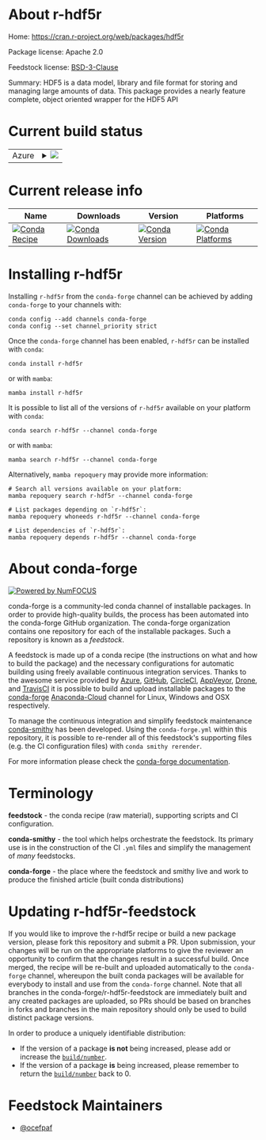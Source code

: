About r-hdf5r
=============

Home: https://cran.r-project.org/web/packages/hdf5r

Package license: Apache 2.0

Feedstock license: [BSD-3-Clause](https://github.com/conda-forge/r-hdf5r-feedstock/blob/main/LICENSE.txt)

Summary: HDF5 is a data model, library and file format for storing  and managing large amounts of data. This package provides a nearly feature complete, object oriented  wrapper for the HDF5 API

Current build status
====================


<table>
    
  <tr>
    <td>Azure</td>
    <td>
      <details>
        <summary>
          <a href="https://dev.azure.com/conda-forge/feedstock-builds/_build/latest?definitionId=3413&branchName=main">
            <img src="https://dev.azure.com/conda-forge/feedstock-builds/_apis/build/status/r-hdf5r-feedstock?branchName=main">
          </a>
        </summary>
        <table>
          <thead><tr><th>Variant</th><th>Status</th></tr></thead>
          <tbody><tr>
              <td>linux_64</td>
              <td>
                <a href="https://dev.azure.com/conda-forge/feedstock-builds/_build/latest?definitionId=3413&branchName=main">
                  <img src="https://dev.azure.com/conda-forge/feedstock-builds/_apis/build/status/r-hdf5r-feedstock?branchName=main&jobName=linux&configuration=linux_64_" alt="variant">
                </a>
              </td>
            </tr><tr>
              <td>osx_64</td>
              <td>
                <a href="https://dev.azure.com/conda-forge/feedstock-builds/_build/latest?definitionId=3413&branchName=main">
                  <img src="https://dev.azure.com/conda-forge/feedstock-builds/_apis/build/status/r-hdf5r-feedstock?branchName=main&jobName=osx&configuration=osx_64_" alt="variant">
                </a>
              </td>
            </tr>
          </tbody>
        </table>
      </details>
    </td>
  </tr>
</table>

Current release info
====================

| Name | Downloads | Version | Platforms |
| --- | --- | --- | --- |
| [![Conda Recipe](https://img.shields.io/badge/recipe-r--hdf5r-green.svg)](https://anaconda.org/conda-forge/r-hdf5r) | [![Conda Downloads](https://img.shields.io/conda/dn/conda-forge/r-hdf5r.svg)](https://anaconda.org/conda-forge/r-hdf5r) | [![Conda Version](https://img.shields.io/conda/vn/conda-forge/r-hdf5r.svg)](https://anaconda.org/conda-forge/r-hdf5r) | [![Conda Platforms](https://img.shields.io/conda/pn/conda-forge/r-hdf5r.svg)](https://anaconda.org/conda-forge/r-hdf5r) |

Installing r-hdf5r
==================

Installing `r-hdf5r` from the `conda-forge` channel can be achieved by adding `conda-forge` to your channels with:

```
conda config --add channels conda-forge
conda config --set channel_priority strict
```

Once the `conda-forge` channel has been enabled, `r-hdf5r` can be installed with `conda`:

```
conda install r-hdf5r
```

or with `mamba`:

```
mamba install r-hdf5r
```

It is possible to list all of the versions of `r-hdf5r` available on your platform with `conda`:

```
conda search r-hdf5r --channel conda-forge
```

or with `mamba`:

```
mamba search r-hdf5r --channel conda-forge
```

Alternatively, `mamba repoquery` may provide more information:

```
# Search all versions available on your platform:
mamba repoquery search r-hdf5r --channel conda-forge

# List packages depending on `r-hdf5r`:
mamba repoquery whoneeds r-hdf5r --channel conda-forge

# List dependencies of `r-hdf5r`:
mamba repoquery depends r-hdf5r --channel conda-forge
```


About conda-forge
=================

[![Powered by
NumFOCUS](https://img.shields.io/badge/powered%20by-NumFOCUS-orange.svg?style=flat&colorA=E1523D&colorB=007D8A)](https://numfocus.org)

conda-forge is a community-led conda channel of installable packages.
In order to provide high-quality builds, the process has been automated into the
conda-forge GitHub organization. The conda-forge organization contains one repository
for each of the installable packages. Such a repository is known as a *feedstock*.

A feedstock is made up of a conda recipe (the instructions on what and how to build
the package) and the necessary configurations for automatic building using freely
available continuous integration services. Thanks to the awesome service provided by
[Azure](https://azure.microsoft.com/en-us/services/devops/), [GitHub](https://github.com/),
[CircleCI](https://circleci.com/), [AppVeyor](https://www.appveyor.com/),
[Drone](https://cloud.drone.io/welcome), and [TravisCI](https://travis-ci.com/)
it is possible to build and upload installable packages to the
[conda-forge](https://anaconda.org/conda-forge) [Anaconda-Cloud](https://anaconda.org/)
channel for Linux, Windows and OSX respectively.

To manage the continuous integration and simplify feedstock maintenance
[conda-smithy](https://github.com/conda-forge/conda-smithy) has been developed.
Using the ``conda-forge.yml`` within this repository, it is possible to re-render all of
this feedstock's supporting files (e.g. the CI configuration files) with ``conda smithy rerender``.

For more information please check the [conda-forge documentation](https://conda-forge.org/docs/).

Terminology
===========

**feedstock** - the conda recipe (raw material), supporting scripts and CI configuration.

**conda-smithy** - the tool which helps orchestrate the feedstock.
                   Its primary use is in the construction of the CI ``.yml`` files
                   and simplify the management of *many* feedstocks.

**conda-forge** - the place where the feedstock and smithy live and work to
                  produce the finished article (built conda distributions)


Updating r-hdf5r-feedstock
==========================

If you would like to improve the r-hdf5r recipe or build a new
package version, please fork this repository and submit a PR. Upon submission,
your changes will be run on the appropriate platforms to give the reviewer an
opportunity to confirm that the changes result in a successful build. Once
merged, the recipe will be re-built and uploaded automatically to the
`conda-forge` channel, whereupon the built conda packages will be available for
everybody to install and use from the `conda-forge` channel.
Note that all branches in the conda-forge/r-hdf5r-feedstock are
immediately built and any created packages are uploaded, so PRs should be based
on branches in forks and branches in the main repository should only be used to
build distinct package versions.

In order to produce a uniquely identifiable distribution:
 * If the version of a package **is not** being increased, please add or increase
   the [``build/number``](https://docs.conda.io/projects/conda-build/en/latest/resources/define-metadata.html#build-number-and-string).
 * If the version of a package **is** being increased, please remember to return
   the [``build/number``](https://docs.conda.io/projects/conda-build/en/latest/resources/define-metadata.html#build-number-and-string)
   back to 0.

Feedstock Maintainers
=====================

* [@ocefpaf](https://github.com/ocefpaf/)

